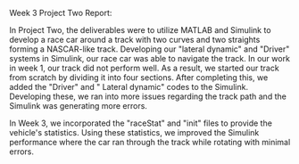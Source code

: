 Week 3 Project Two Report:

In Project Two, the deliverables were to utilize MATLAB and Simulink to develop a race car around a track with two curves and two straights forming a NASCAR-like track. Developing our "lateral dynamic" and "Driver" systems in Simulink, our race car was able to navigate the track. In our work in week 1, our track did not perform well. As a result, we started our track from scratch by dividing it into four sections. After completing this, we added the "Driver" and " Lateral dynamic" codes to the Simulink. Developing these, we ran into more issues regarding the track path and the Simulink was generating more errors. 

In Week 3, we incorporated the "raceStat" and "init" files to provide the vehicle's statistics. Using these statistics, we improved the Simulink performance where the car ran through the track while rotating with minimal errors. 

